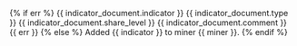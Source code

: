 {% if err %}
{{ indicator_document.indicator }}
{{ indicator_document.type }}
{{ indicator_document.share_level }}
{{ indicator_document.comment }}
{{ err }}
{% else %}
Added {{ indicator }} to miner {{ miner }}.
{% endif %}